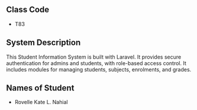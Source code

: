 ## Class Code
- T83

## System Description
This Student Information System is built with Laravel. It provides secure authentication for admins and students, with role-based access control. It includes modules for managing students, subjects, enrolments, and grades.

## Names of Student
- Rovelle Kate L. Nahial